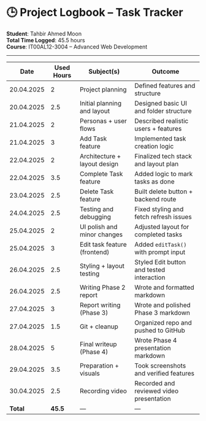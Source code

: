 # 🕒 Project Logbook – Task Tracker  
**Student**: Tahbir Ahmed Moon  
**Total Time Logged**: 45.5 hours  
**Course**: IT00AL12-3004 – Advanced Web Development

---

| Date       | Used Hours | Subject(s)                   | Outcome                                    |
|------------|------------|------------------------------|--------------------------------------------|
| 20.04.2025 | 2          | Project planning             | Defined features and structure             |
| 20.04.2025 | 2.5        | Initial planning and layout  | Designed basic UI and folder structure     |
| 21.04.2025 | 2          | Personas + user flows        | Described realistic users + features       |
| 21.04.2025 | 3          | Add Task feature             | Implemented task creation logic            |
| 22.04.2025 | 2          | Architecture + layout design | Finalized tech stack and layout plan       |
| 22.04.2025 | 3.5        | Complete Task feature        | Added logic to mark tasks as done          |
| 23.04.2025 | 2.5        | Delete Task feature          | Built delete button + backend route        |
| 24.04.2025 | 2.5        | Testing and debugging        | Fixed styling and fetch refresh issues     |
| 25.04.2025 | 2          | UI polish and minor changes  | Adjusted layout for completed tasks        |
| 25.04.2025 | 3          | Edit task feature (frontend) | Added `editTask()` with prompt input       |
| 26.04.2025 | 2.5        | Styling + layout testing     | Styled Edit button and tested interaction  |
| 26.04.2025 | 2.5        | Writing Phase 2 report       | Wrote and formatted markdown               |
| 27.04.2025 | 3          | Report writing (Phase 3)     | Wrote and polished Phase 3 markdown        |
| 27.04.2025 | 1.5        | Git + cleanup                | Organized repo and pushed to GitHub        |
| 28.04.2025 | 5          | Final writeup (Phase 4)      | Wrote Phase 4 presentation markdown        |
| 29.04.2025 | 3.5        | Preparation + visuals        | Took screenshots and verified features     |
| 30.04.2025 | 2.5        | Recording video              | Recorded and reviewed video presentation   |
| **Total**  | **45.5**   | —                            | —                                          |
